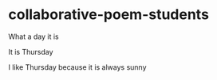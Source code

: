 # collaborative-poem-students
What a day it is

It is Thursday

I like Thursday because it is always sunny

